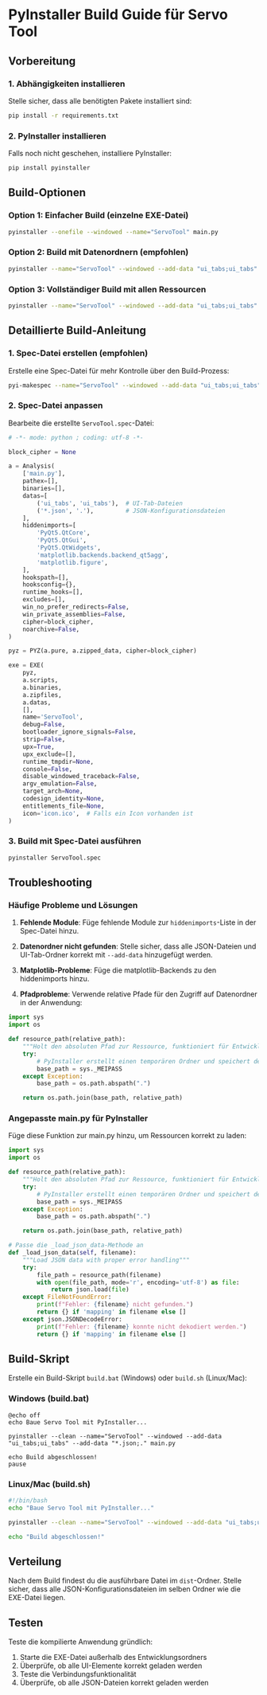 # PyInstaller Build Guide für Servo Tool

## Vorbereitung

### 1. Abhängigkeiten installieren
Stelle sicher, dass alle benötigten Pakete installiert sind:

```bash
pip install -r requirements.txt
```

### 2. PyInstaller installieren
Falls noch nicht geschehen, installiere PyInstaller:

```bash
pip install pyinstaller
```

## Build-Optionen

### Option 1: Einfacher Build (einzelne EXE-Datei)
```bash
pyinstaller --onefile --windowed --name="ServoTool" main.py
```

### Option 2: Build mit Datenordnern (empfohlen)
```bash
pyinstaller --name="ServoTool" --windowed --add-data "ui_tabs;ui_tabs" --add-data "*.json;." main.py
```

### Option 3: Vollständiger Build mit allen Ressourcen
```bash
pyinstaller --name="ServoTool" --windowed --add-data "ui_tabs;ui_tabs" --add-data "*.json;." --icon=icon.ico main.py
```

## Detaillierte Build-Anleitung

### 1. Spec-Datei erstellen (empfohlen)
Erstelle eine Spec-Datei für mehr Kontrolle über den Build-Prozess:

```bash
pyi-makespec --name="ServoTool" --windowed --add-data "ui_tabs;ui_tabs" --add-data "*.json;." main.py
```

### 2. Spec-Datei anpassen
Bearbeite die erstellte `ServoTool.spec`-Datei:

```python
# -*- mode: python ; coding: utf-8 -*-

block_cipher = None

a = Analysis(
    ['main.py'],
    pathex=[],
    binaries=[],
    datas=[
        ('ui_tabs', 'ui_tabs'),  # UI-Tab-Dateien
        ('*.json', '.'),         # JSON-Konfigurationsdateien
    ],
    hiddenimports=[
        'PyQt5.QtCore',
        'PyQt5.QtGui',
        'PyQt5.QtWidgets',
        'matplotlib.backends.backend_qt5agg',
        'matplotlib.figure',
    ],
    hookspath=[],
    hooksconfig={},
    runtime_hooks=[],
    excludes=[],
    win_no_prefer_redirects=False,
    win_private_assemblies=False,
    cipher=block_cipher,
    noarchive=False,
)

pyz = PYZ(a.pure, a.zipped_data, cipher=block_cipher)

exe = EXE(
    pyz,
    a.scripts,
    a.binaries,
    a.zipfiles,
    a.datas,
    [],
    name='ServoTool',
    debug=False,
    bootloader_ignore_signals=False,
    strip=False,
    upx=True,
    upx_exclude=[],
    runtime_tmpdir=None,
    console=False,
    disable_windowed_traceback=False,
    argv_emulation=False,
    target_arch=None,
    codesign_identity=None,
    entitlements_file=None,
    icon='icon.ico',  # Falls ein Icon vorhanden ist
)
```

### 3. Build mit Spec-Datei ausführen
```bash
pyinstaller ServoTool.spec
```

## Troubleshooting

### Häufige Probleme und Lösungen

1. **Fehlende Module**: Füge fehlende Module zur `hiddenimports`-Liste in der Spec-Datei hinzu.

2. **Datenordner nicht gefunden**: Stelle sicher, dass alle JSON-Dateien und UI-Tab-Ordner korrekt mit `--add-data` hinzugefügt werden.

3. **Matplotlib-Probleme**: Füge die matplotlib-Backends zu den hiddenimports hinzu.

4. **Pfadprobleme**: Verwende relative Pfade für den Zugriff auf Datenordner in der Anwendung:

```python
import sys
import os

def resource_path(relative_path):
    """Holt den absoluten Pfad zur Ressource, funktioniert für Entwicklung und PyInstaller"""
    try:
        # PyInstaller erstellt einen temporären Ordner und speichert den Pfad in _MEIPASS
        base_path = sys._MEIPASS
    except Exception:
        base_path = os.path.abspath(".")

    return os.path.join(base_path, relative_path)
```

### Angepasste main.py für PyInstaller
Füge diese Funktion zur main.py hinzu, um Ressourcen korrekt zu laden:

```python
import sys
import os

def resource_path(relative_path):
    """Holt den absoluten Pfad zur Ressource, funktioniert für Entwicklung und PyInstaller"""
    try:
        # PyInstaller erstellt einen temporären Ordner und speichert den Pfad in _MEIPASS
        base_path = sys._MEIPASS
    except Exception:
        base_path = os.path.abspath(".")

    return os.path.join(base_path, relative_path)

# Passe die _load_json_data-Methode an
def _load_json_data(self, filename):
    """Load JSON data with proper error handling"""
    try:
        file_path = resource_path(filename)
        with open(file_path, mode='r', encoding='utf-8') as file:
            return json.load(file)
    except FileNotFoundError:
        print(f"Fehler: {filename} nicht gefunden.")
        return {} if 'mapping' in filename else []
    except json.JSONDecodeError:
        print(f"Fehler: {filename} konnte nicht dekodiert werden.")
        return {} if 'mapping' in filename else []
```

## Build-Skript

Erstelle ein Build-Skript `build.bat` (Windows) oder `build.sh` (Linux/Mac):

### Windows (build.bat)
```batch
@echo off
echo Baue Servo Tool mit PyInstaller...

pyinstaller --clean --name="ServoTool" --windowed --add-data "ui_tabs;ui_tabs" --add-data "*.json;." main.py

echo Build abgeschlossen!
pause
```

### Linux/Mac (build.sh)
```bash
#!/bin/bash
echo "Baue Servo Tool mit PyInstaller..."

pyinstaller --clean --name="ServoTool" --windowed --add-data "ui_tabs;ui_tabs" --add-data "*.json;." main.py

echo "Build abgeschlossen!"
```

## Verteilung

Nach dem Build findest du die ausführbare Datei im `dist`-Ordner. Stelle sicher, dass alle JSON-Konfigurationsdateien im selben Ordner wie die EXE-Datei liegen.

## Testen

Teste die kompilierte Anwendung gründlich:
1. Starte die EXE-Datei außerhalb des Entwicklungsordners
2. Überprüfe, ob alle UI-Elemente korrekt geladen werden
3. Teste die Verbindungsfunktionalität
4. Überprüfe, ob alle JSON-Dateien korrekt geladen werden